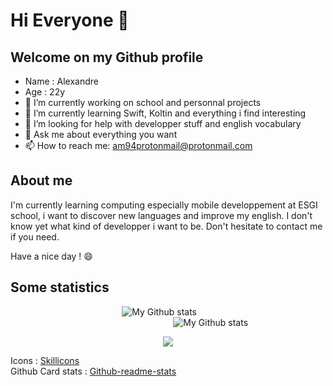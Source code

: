 # Hi Everyone 👋

## Welcome on my Github profile

- Name : Alexandre
- Age : 22y
- 🔭 I’m currently working on school and personnal projects
- 🌱 I’m currently learning Swift, Koltin and everything i find interesting
- 🤔 I’m looking for help with developper stuff and english vocabulary
- 💬 Ask me about everything you want
- 📫 How to reach me: am94protonmail@protonmail.com


## About me

I'm currently learning computing especially mobile developpement at ESGI school, i want to discover new languages and improve my english. I don't know yet  what kind of developper i want to be. 
Don't hesitate to contact me if you need.

Have a nice day ! 😄


## Some statistics
⠀⠀⠀⠀⠀⠀⠀⠀⠀⠀⠀⠀⠀⠀⠀⠀⠀
![My Github stats](https://github-readme-stats-am.vercel.app/api?username=AlexandreMarcos94&count_private=true&show_icons=true&bg_color=20,5470ea,904e95&title_color=fff&text_color=fff&icon_color=fff&border_radius=10)
⠀⠀⠀⠀⠀⠀⠀⠀⠀⠀⠀⠀⠀⠀⠀⠀⠀⠀⠀⠀⠀⠀⠀⠀
⠀![My Github stats](https://github-readme-stats-am.vercel.app/api/top-langs/?username=AlexandreMarcos94&show_icons=true&bg_color=20,904e95,5470ea&title_color=fff&text_color=fff&icon_color=fff&border_radius=10&layout=compact&langs_count=10&hide=CSS,Hack)

<p align="center">
  <a href="https://skillicons.dev">
    <img src="https://skillicons.dev/icons?i=git,github,docker,c,atom,bash,bootstrap,cmake,css,dart,discord,dotnet,bots,express,flutter,firebase,figma,gradle,gtk,heroku,html,idea,java,js,jquery,kotlin,linkedin,linux,md,maven,mongodb,mysql,nodejs,php,postgres,py,raspberrypi,stackoverflow,swift,vscode&them=dark" />
  </a>
</p>



Icons : [Skillicons](https://skillicons.dev)
<br/>
Github Card stats : [Github-readme-stats](https://github.com/anuraghazra/github-readme-stats)
